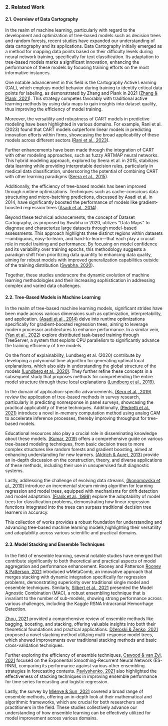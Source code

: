 <!--
 * @Author: hibana2077 hibana2077@gmail.com
 * @Date: 2024-06-21 10:37:03
 * @LastEditors: hibana2077 hibana2077@gmail.com
 * @LastEditTime: 2024-06-22 11:29:33
 * @FilePath: \Dataset-Cartography-for-Tree-based-model\docs\related_work.md
 * @Description: 这是默认设置,请设置`customMade`, 打开koroFileHeader查看配置 进行设置: https://github.com/OBKoro1/koro1FileHeader/wiki/%E9%85%8D%E7%BD%AE
-->
### 2. Related Work

#### 2.1. Overview of Data Cartography

In the realm of machine learning, particularly with regard to the development and optimization of tree-based models such as decision trees and random forests, recent studies have expanded our understanding of data cartography and its applications. Data Cartography initially emerged as a method for mapping data points based on their difficulty levels during neural network training, specifically for text classification. Its adaptation to tree-based models marks a significant innovation, enhancing the performance of these models by focusing training efforts on the most informative instances.

One notable advancement in this field is the Cartography Active Learning (CAL), which employs model behavior during training to identify critical data points for labeling, as demonstrated by Zhang and Plank in 2021 ([Zhang & Plank, 2021](https://consensus.app/papers/cartography-active-learning-zhang/d7e62d8c35215cbda66edd8042ea4e82/?utm_source=chatgpt)). This strategy competes favorably with traditional active learning methods by using data maps to gain insights into dataset quality, thus improving the efficiency of model training.

Moreover, the versatility and robustness of CART models in predictive modeling have been highlighted in various domains. For example, Rani et al. (2023) found that CART models outperform linear models in predicting innovation efforts within firms, showcasing the broad applicability of these models across different sectors ([Rani et al., 2023](https://consensus.app/papers/machine-learning-model-predicting-effort-firms-rani/7762df2cbd4a5720a9446e960657021b/?utm_source=chatgpt)).

Further enhancements have been made through the integration of CART with other modeling approaches, such as fuzzy ARTMAP neural networks. This hybrid modeling approach, explored by Seera et al. in 2015, stabilizes data learning while providing interpretable decision rules, particularly in medical data classification, underscoring the potential of combining CART with other learning paradigms ([Seera et al., 2015](https://consensus.app/papers/fam–cart-model-application-data-classification-seera/135e75eea34c535e858f99888489815b/?utm_source=chatgpt)).

Additionally, the efficiency of tree-based models has been improved through runtime optimizations. Techniques such as cache-conscious data structuring and micro-batching predictions, discussed by Asadi et al. in 2014, have significantly boosted the performance of models like gradient-boosted regression trees ([Asadi et al., 2014](https://consensus.app/papers/optimizations-treebased-machine-learning-models-asadi/5bf2a386dbcb5790bcb4aeac49a66950/?utm_source=chatgpt)).

Beyond these technical advancements, the concept of Dataset Cartography, as proposed by Swabha in 2020, utilizes "Data Maps" to diagnose and characterize large datasets through model-based assessments. This approach highlights three distinct regions within datasets—ambiguous, easy-to-learn, and hard-to-learn—that each play a crucial role in model training and performance. By focusing on model confidence and its variability over training epochs, this methodology suggests a paradigm shift from prioritizing data quantity to enhancing data quality, aiming for robust models with improved generalization capabilities outside of the training distribution ([Swabha, 2020](https://aclanthology.org/2020.emnlp-main.746)).

Together, these studies underscore the dynamic evolution of machine learning methodologies and their increasing sophistication in addressing complex and varied data challenges.

#### 2.2. Tree-Based Models in Machine Learning

In the realm of tree-based machine learning models, significant strides have been made across various dimensions such as optimization, interpretability, and application. [(Asadi et al., 2014)](https://consensus.app/papers/optimizations-treebased-machine-learning-models-asadi/5bf2a386dbcb5790bcb4aeac49a66950/?utm_source=chatgpt) delve into runtime optimizations specifically for gradient-boosted regression trees, aiming to leverage modern processor architectures to enhance performance. In a similar vein, [(Yan et al., 2022)](https://consensus.app/papers/distributed-training-tree-models-yan/00d26ba980365b9382c9631e8666e7e6/?utm_source=chatgpt) explore distributed task-based training through TreeServer, a system that exploits CPU parallelism to significantly advance the training efficiency of tree models.

On the front of explainability, Lundberg et al. (2020) contribute by developing a polynomial time algorithm for generating optimal local explanations, which also aids in understanding the global structure of the models [(Lundberg et al., 2020)](https://consensus.app/papers/from-explanations-trees-lundberg/14cd090e21985468a4b1f3bad8c1050b/?utm_source=chatgpt). They further refine these concepts in a subsequent study that proposes methods for comprehending the entire model structure through these local explanations [(Lundberg et al., 2019)](https://consensus.app/papers/trees-from-explanations-global-understanding-lundberg/0eed30cd9dc95907b3cf72fbd78a7d5f/?utm_source=chatgpt).

In the domain of application-specific advancements, [(Kern et al., 2019)](https://consensus.app/papers/treebased-machine-learning-methods-survey-research-kern/79f51bc04e9159d68514ee53ee7de112/?utm_source=chatgpt) review the application of tree-based methods in survey research, particularly in predicting nonresponse in panel surveys, showcasing the practical applicability of these techniques. Additionally, [(Pedretti et al., 2021)](https://consensus.app/papers/treebased-machine-learning-performed-analog-pedretti/178a7f7eec715eedab8b268e9dfc8b32/?utm_source=chatgpt) introduce a novel in-memory computation method using analog CAM to accelerate inference processes, thereby improving throughput for tree-based models.

Educational resources also play a crucial role in disseminating knowledge about these models. [(Kumar, 2019)](https://consensus.app/papers/treebased-modeling-techniques-kumar/edfe4216dec959799f6611485b63972e/?utm_source=chatgpt) offers a comprehensive guide on various tree-based modeling techniques, from basic decision trees to more complex structures like random forests and gradient boosting, aimed at enhancing understanding for new learners. [(Aldrich & Auret, 2013)](https://consensus.app/papers/treebased-methods-aldrich/daae7fa9145a596bbe6a905868ca4e32/?utm_source=chatgpt) provide an in-depth discussion on the construction, theory, and diverse applications of these methods, including their use in unsupervised fault diagnostic systems.

Lastly, addressing the challenge of evolving data streams, [(Ikonomovska et al., 2010)](https://consensus.app/papers/learning-model-trees-evolving-data-streams-ikonomovska/56d85d4d612753a1935a0b87eb8ad7b3/?utm_source=chatgpt) introduce an incremental stream mining algorithm for learning regression and model trees, equipped with mechanisms for drift detection and model adaptation. [(Frank et al., 1998)](https://consensus.app/papers/using-model-trees-classification-frank/0160e2c97b9c5a23bf09dc2dca8a82fd/?utm_source=chatgpt) explore the adaptability of model trees for classification problems, demonstrating how linear regression functions integrated into the trees can surpass traditional decision tree learners in accuracy.

This collection of works provides a robust foundation for understanding and advancing tree-based machine learning models,highlighting their versatility and adaptability across various scientific and practical domains.

#### 2.3. Model Stacking and Ensemble Techniques

In the field of ensemble learning, several notable studies have emerged that contribute significantly to both theoretical and practical aspects of model aggregation and performance enhancement. Rooney and Patterson [Rooney & Patterson, 2021](https://consensus.app/papers/combination-stacking-integration-rooney/dee73931fd1753eb86406057fbfcd2a5/?utm_source=chatgpt) introduced wMetaComb, an innovative approach that merges stacking with dynamic integration specifically for regression problems, demonstrating superiority over traditional single model and ensemble techniques. Similarly, [Silbert et al., 2021](https://consensus.app/papers/model-agnostic-combination-ensemble-learning-silbert/7ac9b7db1be455a291e17507202e7729/?utm_source=chatgpt) presented the Model Agnostic Combination (MAC), a robust ensembling technique that is invariant to the number of sub-models, showing strong performance across various challenges, including the Kaggle RSNA Intracranial Hemorrhage Detection.

[Zhou, 2021](https://consensus.app/papers/methods-horng/d7d9476b875b5b7aad737db5175e7b52/?utm_source=chatgpt) provided a comprehensive review of ensemble methods like bagging, boosting, and stacking, offering valuable insights into both their theoretical foundations and practical applications. [Džeroski & Ženko, 2021](https://consensus.app/papers/stacking-multiresponse-model-trees-džeroski/3ea9047b5a8a5d74968f74afebef427d/?utm_source=chatgpt) proposed a novel stacking method utilizing multi-response model trees, which showed improvements over traditional stacking methods and basic cross-validation techniques.

Further exploring the efficiency of ensemble techniques, [Cawood & van Zyl, 2021](https://consensus.app/papers/evaluating-state-forecasting-ensembles-metalearning-cawood/73196bfe67b655d18cdb9628290de42a/?utm_source=chatgpt) focused on the Exponential Smoothing-Recurrent Neural Network (ES-RNN), comparing its performance against various other ensembling strategies in forecasting contexts. [Pavlyshenko, 2021](https://consensus.app/papers/using-stacking-approaches-machine-learning-models-pavlyshenko/bcd49b370771530abd7924a59d8412a7/?utm_source=chatgpt) also highlighted the effectiveness of stacking techniques in improving ensemble performance for time series forecasting and logistic regression.

Lastly, the survey by [Mienye & Sun, 2021](https://consensus.app/papers/survey-ensemble-learning-concepts-algorithms-mienye/f3767787a7cc549bb850dcd5b5e07933/?utm_source=chatgpt) covered a broad range of ensemble methods, offering an in-depth look at their mathematical and algorithmic frameworks, which are crucial for both researchers and practitioners in the field. These studies collectively advance our understanding of how ensemble learning can be effectively utilized for model improvement across various domains.